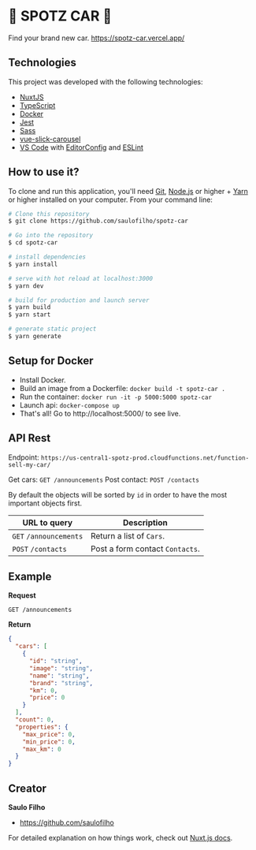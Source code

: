 # :car: SPOTZ CAR :car:

Find your brand new car. https://spotz-car.vercel.app/

## Technologies

This project was developed with the following technologies:

- [NuxtJS](https://nuxtjs.org/)
- [TypeScript](https://www.typescriptlang.org/)
- [Docker](https://www.docker.com/)
- [Jest](https://github.com/facebook/jest)
- [Sass](https://sass-lang.com/)
- [vue-slick-carousel](https://gs-shop.github.io/vue-slick-carousel/#/)
- [VS Code][vc] with [EditorConfig][vceditconfig] and [ESLint][vceslint]

[nodejs]: https://nodejs.org/
[yarn]: https://yarnpkg.com/
[vc]: https://code.visualstudio.com/
[vceditconfig]: https://marketplace.visualstudio.com/items?itemName=EditorConfig.EditorConfig
[vceslint]: https://marketplace.visualstudio.com/items?itemName=dbaeumer.vscode-eslint

## How to use it?

To clone and run this application, you'll need [Git](https://git-scm.com), [Node.js][nodejs] or higher + [Yarn][yarn] or higher installed on your computer. From your command line:

```bash
# Clone this repository
$ git clone https://github.com/saulofilho/spotz-car

# Go into the repository
$ cd spotz-car

# install dependencies
$ yarn install

# serve with hot reload at localhost:3000
$ yarn dev

# build for production and launch server
$ yarn build
$ yarn start

# generate static project
$ yarn generate
```

## Setup for Docker

* Install Docker.
* Build an image from a Dockerfile: `docker build -t spotz-car .`
* Run the container: `docker run -it -p 5000:5000 spotz-car`
* Launch api: `docker-compose up`
* That's all! Go to http://localhost:5000/ to see live.

## API Rest

Endpoint: `https://us-central1-spotz-prod.cloudfunctions.net/function-sell-my-car/`

Get cars: `GET /announcements`
Post contact: `POST /contacts`

By default the objects will be sorted by `id` in order to have the most important objects first.

URL to query                   | Description
------------------------------ | ---------------------------
<code>GET</code> `/announcements`  | Return a list of `Cars`.
<code>POST</code> `/contacts`     | Post a form contact `Contacts`.

## Example

**Request**

    GET /announcements

**Return**

``` json
{
  "cars": [
    {
      "id": "string",
      "image": "string",
      "name": "string",
      "brand": "string",
      "km": 0,
      "price": 0
    }
  ],
  "count": 0,
  "properties": {
    "max_price": 0,
    "min_price": 0,
    "max_km": 0
  }
}
```

## Creator

**Saulo Filho**
- <https://github.com/saulofilho>


For detailed explanation on how things work, check out [Nuxt.js docs](https://nuxtjs.org).
